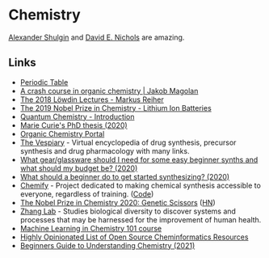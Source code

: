 # Chemistry

[Alexander Shulgin](http://en.wikipedia.org/wiki/Alexander_Shulgin) and [David E. Nichols](http://en.wikipedia.org/wiki/David_E._Nichols) are amazing.

## Links

* [Periodic Table](https://ptable.com/)
* [A crash course in organic chemistry \| Jakob Magolan](https://www.youtube.com/watch?v=4INdeZ5HYpw)
* [The 2018 Löwdin Lectures - Markus Reiher](https://www.youtube.com/watch?v=OEJFPl7hSDM)
* [The 2019 Nobel Prize in Chemistry - Lithium Ion Batteries](https://www.youtube.com/watch?v=zy1BhVhpGN0)
* [Quantum Chemistry - Introduction](https://www.youtube.com/watch?v=HC81oYe43DI)
* [Marie Curie's PhD thesis \(2020\)](https://www.youtube.com/watch?v=-Vynhniw7SY)
* [Organic Chemistry Portal](https://www.organic-chemistry.org/)
* [The Vespiary](https://www.thevespiary.org/talk/index.php) - Virtual encyclopedia of drug synthesis, precursor synthesis and drug pharmacology with many links.
* [What gear/glassware should I need for some easy beginner synths and what should my budget be? \(2020\)](https://www.reddit.com/r/TheeHive/comments/j05ybe/what_gearglassware_should_i_need_for_some_easy/)
* [What should a beginner do to get started synthesizing? \(2020\)](https://www.reddit.com/r/TheeHive/comments/ikyfrw/what_should_a_beginner_do_to_get_started/)
* [Chemify](http://www.chem.gla.ac.uk/cronin/chemify/) - Project dedicated to making chemical synthesis accessible to everyone, regardless of training. \([Code](https://github.com/croningp/ChemputerSoftware)\)
* [The Nobel Prize in Chemistry 2020: Genetic Scissors](https://www.nobelprize.org/prizes/chemistry/2020/press-release/) \([HN](https://news.ycombinator.com/item?id=24706670)\)
* [Zhang Lab](https://zlab.bio/) - Studies biological diversity to discover systems and processes that may be harnessed for the improvement of human health.
* [Machine Learning in Chemistry 101 course](https://github.com/BingqingCheng/ML-in-chemistry-101)
* [Highly Opinionated List of Open Source Cheminformatics Resources](https://github.com/PatWalters/resources/blob/main/cheminformatics_resources.md)
* [Beginners Guide to Understanding Chemistry \(2021\)](https://www.youtube.com/playlist?list=PLgJIUWVTPrnXLrP25h_UteuawBgb0SyVR)

